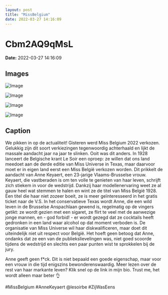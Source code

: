 ```yaml
---
layout: post
title: "MissBelgium"
date: 2022-03-27 14:16:09
---
```


# Cbm2AQ9qMsL

**Date:** 2022-03-27 14:16:09

## Images

![Image](/zij.was.eens/images/Cbm2AQ9qMsL_0.jpg)

![Image](/zij.was.eens/images/Cbm2AQ9qMsL_1.jpg)

![Image](/zij.was.eens/images/Cbm2AQ9qMsL_2.jpg)

![Image](/zij.was.eens/images/Cbm2AQ9qMsL_3.jpg)

## Caption

We pikken in op de actualiteit! Gisteren werd Miss Belgium 2022 verkozen. Gelukkig zijn dit soort verkiezingen tegenwoordig achterhaald en lijkt de massale aandacht jaar na jaar te slinken. Ooit was dit anders. In 1928 lanceert de Belgische krant Le Soir een oproep: ze willen dat ons land meedoet aan de derde editie van Miss Universe in Texas, maar daarvoor moet er in eigen land eerst een Miss België verkozen worden. Dit prikkelt de aandacht van Anne Keyaert, een 23-jarige Vlaams-Brusselse vrouw. Keyaert, die vastberaden is om ten volle te genieten van haar leven, schrijft zich stiekem in voor de wedstrijd. Dankzij haar modellenervaring weet ze al gauw heel wat stemmen te halen en wint ze de titel van Miss België 1928. Een titel die haar niet zozeer boeit, ze is meer geïnteresseerd in het gratis ticket naar de V.S. In het conservatieve Texas wordt Anne, die een wild leven in de Brusselse Anspachlaan gewend is, regelmatig op de vingers getikt: ze wordt gezien met een sigaret, ze flirt te veel met de aanwezige jonge mannen, en - god forbid! - er wordt gezegd dat ze cocktails heeft gedronken in een land waar alcohol op dat moment verboden is. De organisatie van Miss Universe wil haar diskwalificeren, maar doet dit uiteindelijk niet uit respect voor België. Het hoeft geen betoog dat Anne, ondanks dat ze een van de publiekslievelingen was, niet goed scoorde tijdens de wedstrijd en slechts een paar punten wist te sprokkelen bij de jury. 

Anne geeft geen f*ck. Dit is niet bepaald een goede eigenschap, maar voor een vrouw in die tijd enigszins bewonderenswaardig. Meer lezen over de rest van haar markante leven? Klik snel op de link in mijn bio. Trust me, het wordt alleen maar beter 👌

#MissBelgium #AnneKeyaert @lesoirbe #ZijWasEens


